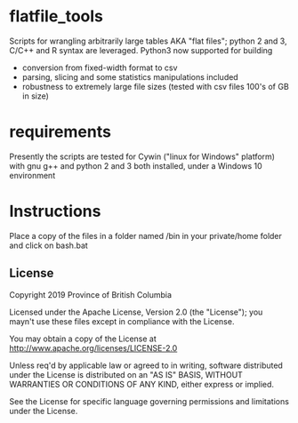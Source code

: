 # flatfile_tools
Scripts for wrangling arbitrarily large tables AKA "flat files"; python 2 and 3, C/C++ and R syntax are leveraged. Python3 now supported for building
* conversion from fixed-width format to csv
* parsing, slicing and some statistics manipulations included
* robustness to extremely large file sizes (tested with csv files 100's of GB in size)

# requirements
Presently the scripts are tested for Cywin ("linux for Windows" platform) with gnu g++ and python 2 and 3 both installed, under a Windows 10 environment

# Instructions
Place a copy of the files in a folder named /bin in your private/home folder and click on bash.bat

## License

Copyright 2019 Province of British Columbia

Licensed under the Apache License, Version 2.0 (the "License");
you mayn't use these files except in compliance with the License.

You may obtain a copy of the License at
http://www.apache.org/licenses/LICENSE-2.0

Unless req'd by applicable law or agreed to in writing,
software distributed under the License is distributed on an
"AS IS" BASIS, WITHOUT WARRANTIES OR CONDITIONS OF ANY KIND,
either express or implied.

See the License for specific language governing permissions
and limitations under the License.
